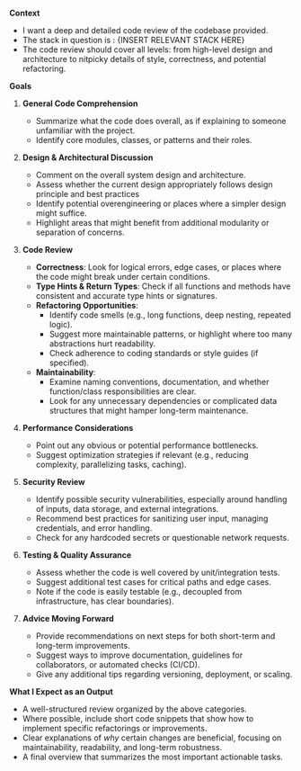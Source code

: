 **Context**

- I want a deep and detailed code review of the codebase provided.
- The stack in question is : {INSERT RELEVANT STACK HERE}
- The code review should cover all levels: from high-level design and architecture to nitpicky details of style, correctness, and potential refactoring.

**Goals**

1. **General Code Comprehension**
   - Summarize what the code does overall, as if explaining to someone unfamiliar with the project.
   - Identify core modules, classes, or patterns and their roles.

2. **Design & Architectural Discussion**
   - Comment on the overall system design and architecture.
   - Assess whether the current design appropriately follows design principle and best practices
   - Identify potential overengineering or places where a simpler design might suffice.
   - Highlight areas that might benefit from additional modularity or separation of concerns.

3. **Code Review**
   - **Correctness**: Look for logical errors, edge cases, or places where the code might break under certain conditions.
   - **Type Hints & Return Types**: Check if all functions and methods have consistent and accurate type hints or signatures.
   - **Refactoring Opportunities**:
     - Identify code smells (e.g., long functions, deep nesting, repeated logic).
     - Suggest more maintainable patterns, or highlight where too many abstractions hurt readability.
     - Check adherence to coding standards or style guides (if specified).
   - **Maintainability**:
     - Examine naming conventions, documentation, and whether function/class responsibilities are clear.
     - Look for any unnecessary dependencies or complicated data structures that might hamper long-term maintenance.

4. **Performance Considerations**
   - Point out any obvious or potential performance bottlenecks.
   - Suggest optimization strategies if relevant (e.g., reducing complexity, parallelizing tasks, caching).

5. **Security Review**
   - Identify possible security vulnerabilities, especially around handling of inputs, data storage, and external integrations.
   - Recommend best practices for sanitizing user input, managing credentials, and error handling.
   - Check for any hardcoded secrets or questionable network requests.

6. **Testing & Quality Assurance**
   - Assess whether the code is well covered by unit/integration tests.
   - Suggest additional test cases for critical paths and edge cases.
   - Note if the code is easily testable (e.g., decoupled from infrastructure, has clear boundaries).

7. **Advice Moving Forward**
   - Provide recommendations on next steps for both short-term and long-term improvements.
   - Suggest ways to improve documentation, guidelines for collaborators, or automated checks (CI/CD).
   - Give any additional tips regarding versioning, deployment, or scaling.

**What I Expect as an Output**

- A well-structured review organized by the above categories.
- Where possible, include short code snippets that show how to implement specific refactorings or improvements.
- Clear explanations of *why* certain changes are beneficial, focusing on maintainability, readability, and long-term robustness.
- A final overview that summarizes the most important actionable tasks.
